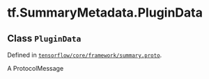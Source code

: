 <div itemscope itemtype="http://developers.google.com/ReferenceObject">
<meta itemprop="name" content="tf.SummaryMetadata.PluginData" />
<meta itemprop="path" content="Stable" />
</div>

# tf.SummaryMetadata.PluginData

## Class `PluginData`





Defined in [`tensorflow/core/framework/summary.proto`](https://www.tensorflow.org/code/tensorflow/core/framework/summary.proto).

A ProtocolMessage

